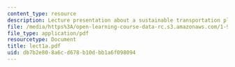 ```yaml
---
content_type: resource
description: Lecture presentation about a sustainable transportation plan for MIT.
file: /media/https%3A/open-learning-course-data-rc.s3.amazonaws.com/1-963-a-sustainable-transportation-plan-for-mit-spring-2007/db7b2e808a6cd678b10dbb1a6f098094_lect1a.pdf
file_type: application/pdf
resourcetype: Document
title: lect1a.pdf
uid: db7b2e80-8a6c-d678-b10d-bb1a6f098094
---
```


